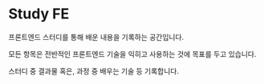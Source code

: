 # Study FE

프론트엔드 스터디를 통해 배운 내용을 기록하는 공간입니다.

모든 항목은 전반적인 프론트엔드 기술을 익히고 사용하는 것에 목표를 두고 있습니다.

스터디 중 결과물 혹은, 과정 중 배우는 기술 등 기록합니다.

